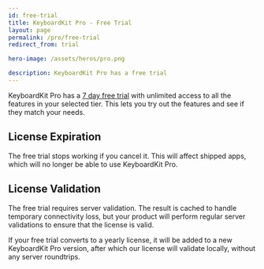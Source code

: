 ```yaml
---
id: free-trial
title: KeyboardKit Pro - Free Trial
layout: page
permalink: /pro/free-trial
redirect_from: trial

hero-image: /assets/heros/pro.png

description: KeyboardKit Pro has a free trial
---
```


KeyboardKit Pro has a [7 day free trial]({{site.urls.gumroad}}) with unlimited access to all the features in your selected tier. This lets you try out the features and see if they match your needs.


## License Expiration

The free trial stops working if you cancel it. This will affect shipped apps, which will no longer be able to use KeyboardKit Pro.


## License Validation

The free trial requires server validation. The result is cached to handle temporary connectivity loss, but your product will perform regular server validations to ensure that the license is valid.

If your free trial converts to a yearly license, it will be added to a new KeyboardKit Pro version, after which our license will validate locally, without any server roundtrips.